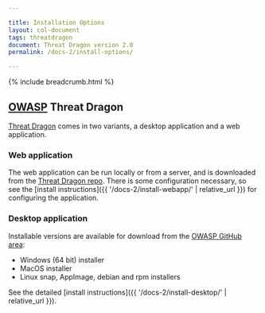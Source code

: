 ```yaml
---

title: Installation Options
layout: col-document
tags: threatdragon
document: Threat Dragon version 2.0
permalink: /docs-2/install-options/

---
```


{% include breadcrumb.html %}
## [OWASP](https://www.owasp.org) Threat Dragon

[Threat Dragon](http://owasp.org/www-project-threat-dragon) comes in two variants, a desktop application and a web application.

### Web application
The web application can be run locally or from a server, and is downloaded from the 
[Threat Dragon repo](https://github.com/OWASP/threat-dragon/releases).
There is some configuration necessary, so see the
[install instructions]({{ '/docs-2/install-webapp/' | relative_url }}) for configuring the application.

### Desktop application
Installable versions are available for download from the
[OWASP GitHub area](https://github.com/OWASP/threat-dragon/releases):

* Windows (64 bit) installer
* MacOS installer
* Linux snap, AppImage, debian and rpm installers

See the detailed [install instructions]({{ '/docs-2/install-desktop/' | relative_url }}).
